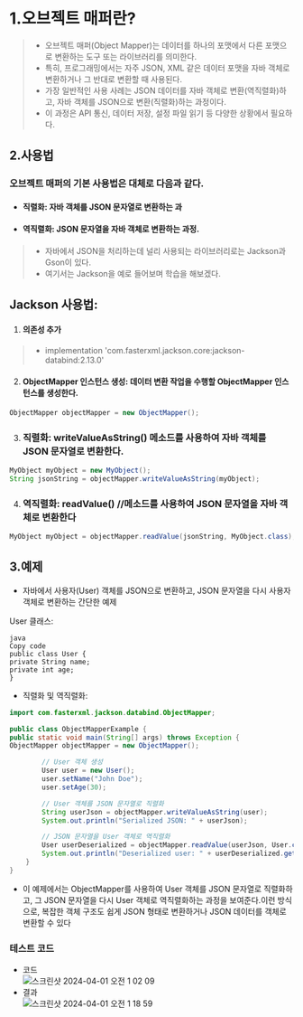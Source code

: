# 1.오브젝트 매퍼란?
> * 오브젝트 매퍼(Object Mapper)는 데이터를 하나의 포맷에서 다른 포맷으로 변환하는 도구 또는 라이브러리를 의미한다.
> * 특히, 프로그래밍에서는 자주 JSON, XML 같은 데이터 포맷을 자바 객체로 변환하거나 그 반대로 변환할 때 사용된다.
> * 가장 일반적인 사용 사례는 JSON 데이터를 자바 객체로 변환(역직렬화)하고, 자바 객체를 JSON으로 변환(직렬화)하는 과정이다. 
> * 이 과정은 API 통신, 데이터 저장, 설정 파일 읽기 등 다양한 상황에서 필요하다. 
## 2.사용법
### 오브젝트 매퍼의 기본 사용법은 대체로 다음과 같다.
* #### 직렬화: 자바 객체를 JSON 문자열로 변환하는 과
* #### 역직렬화: JSON 문자열을 자바 객체로 변환하는 과정.
> * 자바에서 JSON을 처리하는데 널리 사용되는 라이브러리로는 Jackson과 Gson이 있다.
> * 여기서는 Jackson을 예로 들어보며 학습을 해보겠다.
## Jackson 사용법:
1. #### 의존성 추가
> * implementation 'com.fasterxml.jackson.core:jackson-databind:2.13.0'
2. #### ObjectMapper 인스턴스 생성: 데이터 변환 작업을 수행할 ObjectMapper 인스턴스를 생성한다.
```java
ObjectMapper objectMapper = new ObjectMapper();
```
3. ### 직렬화: writeValueAsString() 메소드를 사용하여 자바 객체를 JSON 문자열로 변환한다.
```java
MyObject myObject = new MyObject();
String jsonString = objectMapper.writeValueAsString(myObject);
```
4. ### 역직렬화: readValue() //메소드를 사용하여 JSON 문자열을 자바 객체로 변환한다
```java
MyObject myObject = objectMapper.readValue(jsonString, MyObject.class);
```
## 3.예제
* 자바에서 사용자(User) 객체를 JSON으로 변환하고, JSON 문자열을 다시 사용자 객체로 변환하는 간단한 예제

User 클래스:
```jave
java
Copy code
public class User {
private String name;
private int age;
}
```
* 직렬화 및 역직렬화:
```java
import com.fasterxml.jackson.databind.ObjectMapper;

public class ObjectMapperExample {
public static void main(String[] args) throws Exception {
ObjectMapper objectMapper = new ObjectMapper();

        // User 객체 생성
        User user = new User();
        user.setName("John Doe");
        user.setAge(30);

        // User 객체를 JSON 문자열로 직렬화
        String userJson = objectMapper.writeValueAsString(user);
        System.out.println("Serialized JSON: " + userJson);

        // JSON 문자열을 User 객체로 역직렬화
        User userDeserialized = objectMapper.readValue(userJson, User.class);
        System.out.println("Deserialized user: " + userDeserialized.getName() + ", Age: " + userDeserialized.getAge());
    }
}
```
* 이 예제에서는 ObjectMapper를 사용하여 User 객체를 JSON 문자열로 직렬화하고, 그 JSON 문자열을 다시 User 객체로 역직렬화하는 과정을 보여준다.이런 방식으로, 복잡한 객체 구조도 쉽게 JSON 형태로 변환하거나 JSON 데이터를 객체로 변환할 수 있다

### 테스트 코드
- 코드<br>
![스크린샷 2024-04-01 오전 1 02 09](https://github.com/pie0902/TIL/assets/47919911/1b9f5a1f-7341-4215-a8cd-ffdb7c110885)
- 결과<br>
![스크린샷 2024-04-01 오전 1 18 59](https://github.com/pie0902/TIL/assets/47919911/2f9bf4c0-3159-4738-8623-7365df9835ec)









